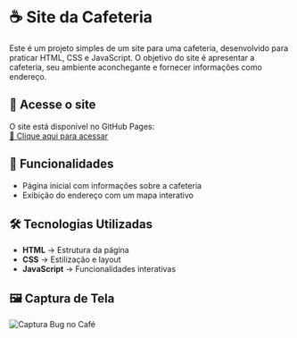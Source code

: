 # ☕ Site da Cafeteria  

Este é um projeto simples de um site para uma cafeteria, desenvolvido para praticar HTML, CSS e JavaScript. O objetivo do site é apresentar a cafeteria, seu ambiente aconchegante e fornecer informações como endereço.  

## 🔗 Acesse o site  
O site está disponível no GitHub Pages:  
[🔗 Clique aqui para acessar](https://jorgedevsolutions.github.io/bugnocafe.github.io/)  

## 📌 Funcionalidades  
- Página inicial com informações sobre a cafeteria  
- Exibição do endereço com um mapa interativo  

## 🛠️ Tecnologias Utilizadas  
- **HTML** → Estrutura da página  
- **CSS** → Estilização e layout  
- **JavaScript** → Funcionalidades interativas  

## 🖼️ Captura de Tela  
![Captura Bug no Café](https://github.com/user-attachments/assets/88c367b8-c45a-40d1-9ea4-882684bf1d20)
